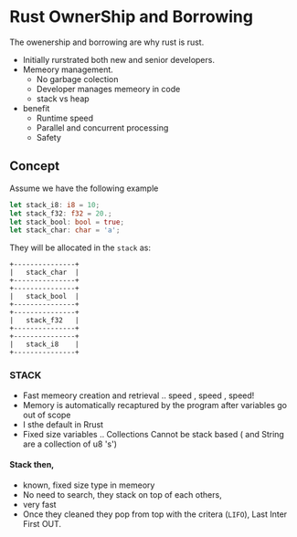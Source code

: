 # Rust OwnerShip and Borrowing
The owenership and borrowing are why rust is rust.
- Initially rurstrated both new and senior developers.
- Memeory management.
    - No garbage colection
    - Developer manages memeory in code
    - stack vs heap
- benefit
    - Runtime speed
    - Parallel and concurrent processing
    - Safety


## Concept
Assume we have the following example

```rust
let stack_i8: i8 = 10;
let stack_f32: f32 = 20.;
let stack_bool: bool = true;
let stack_char: char = 'a';
```
They will be allocated in the `stack` as:
```
+---------------+
|   stack_char  |
+---------------+
+---------------+
|   stack_bool  |
+---------------+
+---------------+
|   stack_f32   |
+---------------+
+---------------+
|   stack_i8    |
+---------------+
```

### STACK
- Fast memeory creation  and retrieval .. speed , speed , speed!
- Memory is automatically recaptured by the program after variables go out of scope
- I sthe default in Rrust
- Fixed size variables .. Collections Cannot be stack based ( and String are a collection of u8 's')
####  Stack then,
- known, fixed size type in memeory
- No need to search, they stack on top of each others,
- very fast
- Once they cleaned they pop from top with the critera (`LIFO`), Last Inter First OUT.
